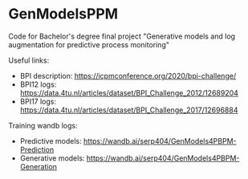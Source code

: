 # GenModelsPPM

Code for Bachelor's degree final project "Generative models and log augmentation for predictive process monitoring"

Useful links:

* BPI description: <https://icpmconference.org/2020/bpi-challenge/>
* BPI12 logs: <https://data.4tu.nl/articles/dataset/BPI_Challenge_2012/12689204>
* BPI17 logs: <https://data.4tu.nl/articles/dataset/BPI_Challenge_2017/12696884>

Training wandb logs:

* Predictive models: <https://wandb.ai/serp404/GenModels4PBPM-Prediction>
* Generative models: <https://wandb.ai/serp404/GenModels4PBPM-Generation>
